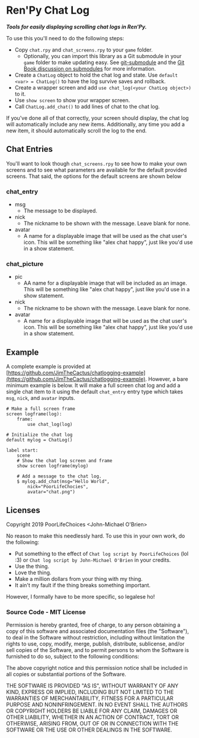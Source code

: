 # Ren'Py Chat Log

***Tools for easily displaying scrolling chat logs in Ren'Py.***

To use this you'll need to do the following steps:

* Copy `chat.rpy` and `chat_screens.rpy` to your `game` folder.
  * Optionally, you can import this library as a Git submodule in your `game` folder to make updating easy. See [git-submodule](https://git-scm.com/docs/git-submodule) and the [Git Book discussion on submodules](https://git-scm.com/book/en/v2/Git-Tools-Submodules) for more information.
* Create a `ChatLog` object to hold the chat log and state. Use
`default <var> = ChatLog()` to have the log survive saves and rollback.
* Create a wrapper screen and add `use chat_log(<your ChatLog object>)` to it.
* Use `show screen` to show your wrapper screen.
* Call `ChatLog.add_chat()` to add lines of chat to the chat log.


If you've done all of that correctly, your screen should display, the chat log
will automatically include any new items. Additionally, any time you add a new
item, it should automatically scroll the log to the end.

## Chat Entries
You'll want to look though `chat_screens.rpy` to see how to make your own
screens and to see what parameters are available for the default provided
screens. That said, the options for the default screens are shown below

### chat_entry
* msg
  * The message to be displayed.
* nick
  * The nickname to be shown with the message. Leave blank for none.
* avatar
  * A name for a displayable image that will be used as the chat user's
  icon. This will be something like "alex chat happy", just like
  you'd use in a show statement.

### chat_picture
* pic
  * AA name for a displayable image that will be included as an image.
  This will be something like "alex chat happy", just like you'd use in a
  show statement.
* nick
  * The nickname to be shown with the message. Leave blank for none.
* avatar
  * A name for a displayable image that will be used as the chat user's
  icon. This will be something like "alex chat happy", just like
  you'd use in a show statement.

## Example
A complete example is provided at [https://github.com/JimTheCactus/chatlogging-example](https://github.com/JimTheCactus/chatlogging-example).
However, a bare minimum example is below. It will make a full screen chat log and add
a single chat item to it using the default `chat_entry` entry type which takes
`msg`, `nick`, and `avatar` inputs.

```renpy
# Make a full screen frame
screen logframe(log):
    frame:
        use chat_log(log)

# Initialize the chat log
default mylog = ChatLog()

label start:
    scene
    # Show the chat log screen and frame
    show screen logframe(mylog)

    # Add a message to the chat log.
    $ mylog.add_chat(msg="Hello World",
        nick="PoorLifeChocies",
        avatar="chat.png")
```

## Licenses
Copyright 2019 PoorLifeChoices <John-Michael O'Brien>

No reason to make this needlessly hard. To use this in your own work, do the following:

* Put something to the effect of `Chat log script by PoorLifeChoices` (lol :3) or `Chat log script by John-Michael O'Brien` in your credits.
* Use the thing.
* Love the thing.
* Make a million dollars from your thing with my thing.
* It ain't my fault if the thing breaks something important.

However, I formally have to be more specific, so legalese ho!

### Source Code - MIT License
Permission is hereby granted, free of charge, to any person obtaining a copy of
this software and associated documentation files (the "Software"), to deal in
the Software without restriction, including without limitation the rights to
use, copy, modify, merge, publish, distribute, sublicense, and/or sell copies of
the Software, and to permit persons to whom the Software is furnished to do so,
subject to the following conditions:

The above copyright notice and this permission notice shall be included in all
copies or substantial portions of the Software.

THE SOFTWARE IS PROVIDED "AS IS", WITHOUT WARRANTY OF ANY KIND, EXPRESS OR
IMPLIED, INCLUDING BUT NOT LIMITED TO THE WARRANTIES OF MERCHANTABILITY, FITNESS
FOR A PARTICULAR PURPOSE AND NONINFRINGEMENT. IN NO EVENT SHALL THE AUTHORS OR
COPYRIGHT HOLDERS BE LIABLE FOR ANY CLAIM, DAMAGES OR OTHER LIABILITY, WHETHER
IN AN ACTION OF CONTRACT, TORT OR OTHERWISE, ARISING FROM, OUT OF OR IN
CONNECTION WITH THE SOFTWARE OR THE USE OR OTHER DEALINGS IN THE SOFTWARE.
